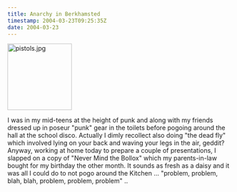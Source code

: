 ```yaml
---
title: Anarchy in Berkhamsted
timestamp: 2004-03-23T09:25:35Z
date: 2004-03-23
---
```


<img alt="pistols.jpg" src="http://blog.whatfettle.com/archives/pistols.jpg" width="144" height="149" border="0" />

I was in my mid-teens at the height of punk and along with my friends dressed up in poseur "punk" gear in the toilets before pogoing around the hall at the school disco. Actually I dimly recollect also doing "the dead fly" which involved lying on your back and waving your legs in the air, geddit? Anyway, working at home today to prepare a couple of presentations, I slapped on a copy of "Never Mind the Bollox" which my parents-in-law bought for my birthday the other month. It sounds as fresh as a daisy and it was all I could do to not pogo around the Kitchen … "problem, problem, blah, blah, problem, problem, problem" ..
